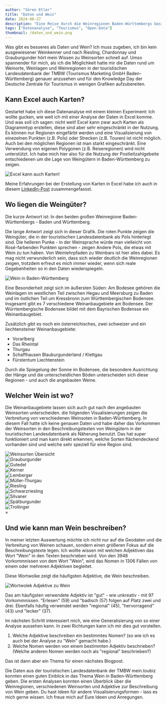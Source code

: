 ```yaml
---
author: "Sören Etler"
title: "Daten und Wein"
date: 2024-06-27
description: "Eine Reise durch die Weinregionen Baden-Württembergs basierend auf einer Datenanalyse der touristischen Landesdatenbank."
tags: ["Datenanalyse", "Tourismus", "Open Data"]
thumbnail: /daten_und_wein.png
---
```


Was gibt es besseres als Daten und Wein? Ich muss zugeben, ich bin kein ausgewiesener Weinkenner und nach Riesling, Chardonnay und Grauburgunder hört mein Wissen zu Weinsorten schnell auf.
Umso spannender für mich, als ich die Möglichkeit hatte mir die Daten rund um Weinorte, Weinlagen und Weinregionen in der touristischen Landesdatenbank der TMBW (Tourismus Marketing GmbH Baden-Württemberg) genauer anzusehen und für den Knowledge Day der Deutsche Zentrale für Tourismus in wenigen Grafiken aufzubereiten.

## Kann Excel auch Karten?
Gestartet habe ich diese Datenanalyse mit einem kleinen Experiment: Ich wollte gucken, wie weit ich mit einer Analyse der Daten in Excel komme. Und was soll ich sagen: nicht weit! Excel kann zwar auch Karten als Diagrammtyp erstellen, diese sind aber sehr eingeschränkt in der Nutzung. Es können nur Regionen eingefärbt werden und eine Visualisierung von einezelnen Punkten (z.B. PoIs) oder Strecken (z.B. Touren) ist nicht möglich. Auch bei den möglichen Regionen ist man starkt eingeschränkt. Eine Verwendung von eigenen Polygonen (z.B. Reiseregionen) wird nicht unterstützt. Ich habe mich hier also für die Nutzung der Postleitzahlgebeite entschiedenen um die Lage von Weingütern in Baden-Württemberg zu zeigen.

![Excel kann auch Karten!](/weingüter_in_excel.png)

Meine Erfahrungen bei der Erstellung von Karten in Excel habe ich auch in diesem [LinkedIn-Post]( https://www.linkedin.com/posts/soeren-etler_diese-karte-habe-ich-in-excel-erstellt-activity-7200843206261960704-DdtH) zusammengefassst.

## Wo liegen die Weingüter?
Die kurze Antwort ist: In den beiden großen Weinregione Baden-Württembergs - Baden und Württemberg.

Die lange Antwort zeigt sich in dieser Grafik. Die roten Punkte zeigen die Weingüter, die in der touristischen Landesdatenbank als PoIs hinterlegt sind. Die helleren Punke - in der Weinsprache würde man vielleicht von Rosé-farbenden Punkten sprechen - zeigen Andere PoIs, die etwas mit Wein zu tun haben. Von Weinlehrpfaden zu Weinbars ist hier alles dabei. Es mag nicht verwunderlich sein, dass sich wieder deutlich die Weinregionen zeigen, trotzdem erfreut es mich immer wieder, wenn sich reale Gegebenheiten so in den Daten wiederspiegeln.

![Wein in Baden-Württemberg](/wein_in_bw.png)

Eine Besonderheit zeigt sich im äußersten Süden: Am Bodesee gehören die Weinlagen im westlichen Teil zwischen Hegau und Meersburg zu Baden und im östlichen Teil um Kressbronn zum Württembergischen Bodensee. Insgesamt gibt es 7 verschiedene Weinanbaugebiete am Bodensee. Der Würrtembergische Bodensee bildet mit dem Bayrischen Bodensse ein Weinanbaugebiet.

Zusätzlich gibt es noch ein österreichisches, zwei schweizer und ein liechtensteiner Weinanbaugebiete:
- Vorarlberg
- Das Rheintal
- Thurgau
- Schaffhausen Blauburgunderland / Klettgau
- Fürstentum Liechtenstein

Durch die Spiegelung der Sonne im Bodensee, die besondere Ausrichtung der Hänge und die unterscheidlichen Böden unterscheiden sich diese Regionen - und auch die angebauten Weine.

## Welcher Wein ist wo?
Die Weinanbaugebiete lassen sich auch gut nach den angebauten Weinsorten unterscheiden. die folgenden Visualisierungen zeigen die Verbreitung von verschiedenen Weinsoten in Baden-Württemberg. In diesem Fall hatte ich keine genauen Daten und habe daher das Vorkommen der Weinsorten in den Beschreibungstexten von Weingütern in der touristischen Landesdatenbank als Näherung benutzt. Das hat super funktioniert und man kann direkt erkennen, welche Sorten flächendeckend vorhanden sind und welche sehr speziell für eine Region sind.

<link rel="stylesheet" href="/gallery.css">
<script src="/gallery.js"></script>

<!-- The grid: four columns -->
<div class="gallery_row">
  <div class="gallery_column">
    <img src="/weinsorten.png" alt="Weinsorten Übersicht" onclick="myFunction(this);">
  </div>
  <div class="gallery_column">
    <img src="/wein/Grauburgunder.png" alt="Grauburgunder" onclick="myFunction(this);">
  </div>
  <div class="gallery_column">
    <img src="/wein/Gutedel.png" alt="Gutedel" onclick="myFunction(this);">
  </div>
  <div class="gallery_column">
    <img src="/wein/Kerner.png" alt="Kerner" onclick="myFunction(this);">
  </div>
  <div class="gallery_column">
    <img src="/wein/Lemberger.png" alt="Lemberger" onclick="myFunction(this);">
  </div>
  <div class="gallery_column">
    <img src="/wein/Mueller-Thurgau.png" alt="Müller-Thurgau" onclick="myFunction(this);">
  </div>
  <div class="gallery_column">
    <img src="/wein/Riesling.png" alt="Riesling" onclick="myFunction(this);">
  </div>
  <div class="gallery_column">
    <img src="/wein/Schwarzriesling.png" alt="Schwarzriesling" onclick="myFunction(this);">
  </div>
  <div class="gallery_column">
    <img src="/wein/Silvaner.png" alt="Silvaner" onclick="myFunction(this);">
  </div>
  <div class="gallery_column">
    <img src="/wein/Spaetburgunder.png" alt="Spätburgunder" onclick="myFunction(this);">
  </div>
  <div class="gallery_column">
    <img src="/wein/Trollinger.png" alt="Trollinger" onclick="myFunction(this);">
  </div>
</div>

<!-- The expanding image container -->
<div class="gallery_container">
  <!-- Close the image -->
  <span onclick="this.parentElement.style.display='none'" class="gallery_closebtn">&times;</span>

  <!-- Expanded image -->
  <img id="gallery_expandedImg" style="width:100%">

  <!-- Image text -->
  <div id="gallery_imgtext"></div>
</div>

## Und wie kann man Wein beschreiben?
In meiner letzten Auswertung möchte ich nicht nur auf die Geodaten und die Verbreitung von Weinen schauen, sondern einen größeren Fokus auf die Beschreibungstexte legen. Ich wollte wissen mit welchen Adjektiven das Wort "Wein" in den Texten beschrieben wird. Von den 3948 Vorkommnissen von dem Wort "Wein", wird das Nomen in 1306 Fällen von einem oder mehreren Adjektiven begleitet.

Diese Wortwolke zeigt die häufigsten Adjektive, die Wein beschreiben.

![Wortwolek Adjektive zu Wein](/wein_wortwolke.png)

Das am häufigsten verwendete Adjektiv ist "gut" - wie unkreativ - mit 97 Vorkommnissen. "Erlesen" (59) und "badisch (57) folgen auf Platz zwei und drei. Ebenfalls häufig verwendet werden "regional" (45), "hervorragend" (43) und "lecker" (37).

Im nächsten Schritt interessiert mich, wie eine Generalisierung von so einer Analyse aussehen kann. In zwei Richtungen kann ich mir dies gut vorstellen.

1. Welche Adjektive beschreiben ein bestimmtes Nomen? (so wie ich es auch bei der Analyse zu "Wein" gemacht habe.)
2. Welche Nomen werden von einem bestimmten Adjektiv beschrieben? (Welche anderen Nomen werden noch als "regional" beschrieben?)

Das ist dann aber ein Thema für einen nächstes Blogpost.

Die Daten aus der touristischen Landesdatenbank der TMBW mein.toubiz konnten einen guten Einblick in das Thema Wein in Baden-Württemberg geben. Die ersten Analysen konnten einen Überblick über die Weinregionen, verschiedenen Weinsorten und Adjektive zur Beschreibung von Wein geben. Du hast Ideen für andere Visualisierungsformen - lass es mich gerne wissen. Ich freue mich auf Eure Ideen und Anregungen. 